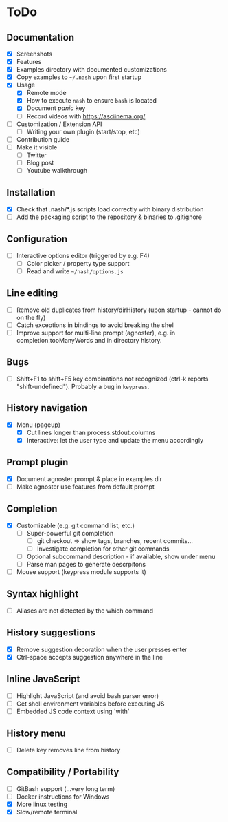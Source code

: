 # ToDo

## Documentation
- [x] Screenshots
- [x] Features
- [x] Examples directory with documented customizations
- [x] Copy examples to `~/.nash` upon first startup
- [x] Usage
    - [x] Remote mode
    - [x] How to execute `nash` to ensure `bash` is located
    - [x] Document *panic* key
    - [ ] Record videos with https://asciinema.org/
- [ ] Customization / Extension API
    - [ ] Writing your own plugin (start/stop, etc)
- [ ] Contribution guide
- [ ] Make it visible
    - [ ] Twitter
    - [ ] Blog post
    - [ ] Youtube walkthrough

## Installation
- [x] Check that .nash/*.js scripts load correctly with binary distribution
- [ ] Add the packaging script to the repository & binaries to .gitignore

## Configuration
- [ ] Interactive options editor (triggered by e.g. F4)
    - [ ] Color picker / property type support
    - [ ] Read and write `~/nash/options.js`

## Line editing
- [ ] Remove old duplicates from history/dirHistory
    (upon startup - cannot do on the fly)
- [ ] Catch exceptions in bindings to avoid breaking the shell
- [ ] Improve support for multi-line prompt (agnoster), e.g. in
    completion.tooManyWords and in directory history.

## Bugs
- [ ] Shift+F1 to shift+F5 key combinations not recognized
    (ctrl-k reports "shift-undefined"). Probably a bug in `keypress`.

## History navigation
- [x] Menu (pageup)
    - [x] Cut lines longer than process.stdout.columns
    - [x] Interactive: let the user type and update the menu accordingly

## Prompt plugin
- [x] Document agnoster prompt & place in examples dir
- [ ] Make agnoster use features from default prompt

## Completion
- [x] Customizable (e.g. git command list, etc.)
    - [ ] Super-powerful git completion
        - [ ] git checkout => show tags, branches, recent commits...
        - [ ] Investigate completion for other git commands 
    - [ ] Optional subcommand description - if available, show under menu
    - [ ] Parse man pages to generate descrpitons
- [ ] Mouse support (keypress module supports it)

## Syntax highlight
- [ ] Aliases are not detected by the which command

## History suggestions
- [x] Remove suggestion decoration when the user presses enter
- [x] Ctrl-space accepts suggestion anywhere in the line
 
## Inline JavaScript
- [ ] Highlight JavaScript (and avoid bash parser error)
- [ ] Get shell environment variables before executing JS
- [ ] Embedded JS code context using 'with'

## History menu
- [ ] Delete key removes line from history

## Compatibility / Portability
- [ ] GitBash support (...very long term)
- [ ] Docker instructions for Windows
- [x] More linux testing
- [x] Slow/remote terminal
